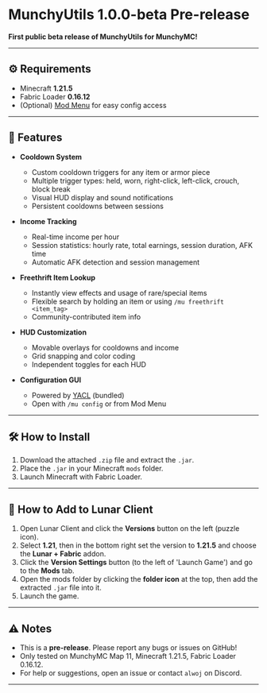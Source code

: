 # MunchyUtils 1.0.0-beta Pre-release

**First public beta release of MunchyUtils for MunchyMC!**

---

## ⚙️ Requirements

- Minecraft **1.21.5**
- Fabric Loader **0.16.12**
- (Optional) [Mod Menu](https://modrinth.com/mod/modmenu) for easy config access

---

## 🚀 Features

- **Cooldown System**
  - Custom cooldown triggers for any item or armor piece
  - Multiple trigger types: held, worn, right-click, left-click, crouch, block break
  - Visual HUD display and sound notifications
  - Persistent cooldowns between sessions

- **Income Tracking**
  - Real-time income per hour
  - Session statistics: hourly rate, total earnings, session duration, AFK time
  - Automatic AFK detection and session management

- **Freethrift Item Lookup**
  - Instantly view effects and usage of rare/special items
  - Flexible search by holding an item or using `/mu freethrift <item_tag>`
  - Community-contributed item info

- **HUD Customization**
  - Movable overlays for cooldowns and income
  - Grid snapping and color coding
  - Independent toggles for each HUD

- **Configuration GUI**
  - Powered by [YACL](https://modrinth.com/mod/yacl) (bundled)
  - Open with `/mu config` or from Mod Menu

---

## 🛠️ How to Install

1. Download the attached `.zip` file and extract the `.jar`.
2. Place the `.jar` in your Minecraft `mods` folder.
3. Launch Minecraft with Fabric Loader.

---

## 🌙 How to Add to Lunar Client

1. Open Lunar Client and click the **Versions** button on the left (puzzle icon).
2. Select **1.21**, then in the bottom right set the version to **1.21.5** and choose the **Lunar + Fabric** addon.
3. Click the **Version Settings** button (to the left of 'Launch Game') and go to the **Mods** tab.
4. Open the mods folder by clicking the **folder icon** at the top, then add the extracted `.jar` file into it.
5. Launch the game.

---

## ⚠️ Notes

- This is a **pre-release**. Please report any bugs or issues on GitHub!
- Only tested on MunchyMC Map 11, Minecraft 1.21.5, Fabric Loader 0.16.12.
- For help or suggestions, open an issue or contact `alwoj` on Discord.

---
